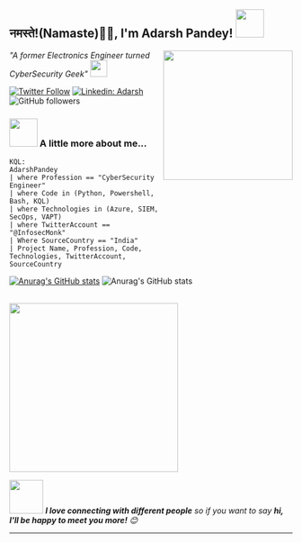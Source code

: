 <h2>नमस्ते!(Namaste)🙏🏻, I'm Adarsh Pandey! <img src="https://media.giphy.com/media/12oufCB0MyZ1Go/giphy.gif" width="50"></h2>
<img align='right' src="https://media.giphy.com/media/M9gbBd9nbDrOTu1Mqx/giphy.gif" width="230">
<p><em> "A former Electronics Engineer turned CyberSecurity Geek" <img src="https://media.giphy.com/media/WUlplcMpOCEmTGBtBW/giphy.gif" width="30"> 
</em></p>

[![Twitter Follow](https://img.shields.io/twitter/follow/InfosecMonk?label=Follow)](https://twitter.com/intent/follow?screen_name=InfosecMonk)
[![Linkedin: Adarsh](https://img.shields.io/badge/adarsh-pandey?style=flat-square&logo=Linkedin&logoColor=white&link=https://www.linkedin.com/in/adarsh-pandey-2019//)](https://www.linkedin.com/in/adarsh-pandey-2019/)
![GitHub followers](https://img.shields.io/github/followers/AdarshPandey-dev?label=Follow&style=social)

### <img src="https://media.giphy.com/media/VgCDAzcKvsR6OM0uWg/giphy.gif" width="50"> A little more about me...  

```
KQL:
AdarshPandey
| where Profession == "CyberSecurity Engineer"
| where Code in (Python, Powershell, Bash, KQL)
| where Technologies in (Azure, SIEM, SecOps, VAPT)
| where TwitterAccount == "@InfosecMonk"
| Where SourceCountry == "India"
| Project Name, Profession, Code, Technologies, TwitterAccount, SourceCountry
```

[![Anurag's GitHub stats](https://github-readme-stats.vercel.app/api?username=AdarshPandey-dev)](https://github.com/anuraghazra/github-readme-stats)
![Anurag's GitHub stats](https://github-readme-stats.vercel.app/api?username=AdarshPandey-dev&show_icons=true&theme=radical)

<br>

<img src="https://media.giphy.com/media/3oEjHWpiVIOGXT5l9m/giphy.gif" width="300">

</br>

<img src="https://media.giphy.com/media/LnQjpWaON8nhr21vNW/giphy.gif" width="60"> <em><b>I love connecting with different people</b> so if you want to say <b>hi, I'll be happy to meet you more!</b> 😊</em>

---
